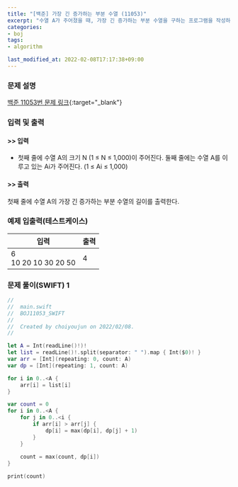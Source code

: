 ```yaml
---
title: "[백준] 가장 긴 증가하는 부분 수열 (11053)"
excerpt: "수열 A가 주어졌을 때, 가장 긴 증가하는 부분 수열을 구하는 프로그램을 작성하시오."
categories:
- boj
tags:
- algorithm

last_modified_at: 2022-02-08T17:17:38+09:00
---
```



### 문제 설명
[백준 11053번 문제 링크](https://www.acmicpc.net/problem/11053#description){:target="_blank"}




### 입력 및 출력
#### >> 입력
* 첫째 줄에 수열 A의 크기 N (1 ≤ N ≤ 1,000)이 주어진다.
둘째 줄에는 수열 A를 이루고 있는 Ai가 주어진다. (1 ≤ Ai ≤ 1,000)



#### >> 출력
첫째 줄에 수열 A의 가장 긴 증가하는 부분 수열의 길이를 출력한다.





### 예제 입출력(테스트케이스)


|입력|출력|
|-----|------|
|6<br>10 20 10 30 20 50|4|




### 문제 풀이(SWIFT) 1
```swift
//
//  main.swift
//  BOJ11053_SWIFT
//
//  Created by choiyoujun on 2022/02/08.
//

let A = Int(readLine()!)!
let list = readLine()!.split(separator: " ").map { Int($0)! }
var arr = [Int](repeating: 0, count: A)
var dp = [Int](repeating: 1, count: A)

for i in 0..<A {
    arr[i] = list[i]
}

var count = 0
for i in 0..<A {
    for j in 0..<i {
        if arr[i] > arr[j] {
            dp[i] = max(dp[i], dp[j] + 1)
        }
    }
    
    count = max(count, dp[i])
}

print(count)
```